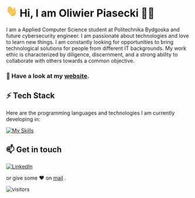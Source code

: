 
# <img src="https://raw.githubusercontent.com/ABSphreak/ABSphreak/master/gifs/Hi.gif" height="32px" width="30px"> Hi, I am Oliwier Piasecki 👨‍💻

I am a Applied Computer Science student at Politechnika Bydgoska and future cybersecurity engineer. I am passionate about technologies and love to learn new things.
I am constantly looking for opportunities to bring technological solutions for people from different IT backgrounds. My work ethic is characterized by diligence, discernment, and a strong ability to collaborate with others towards a common objective. 

### 🔭 Have a look at my [website](http://piaseckioliwier.com/).


## ⚡ Tech Stack

Here are the programming languages and technologies I am currently developing in:

  
[![My Skills](https://skillicons.dev/icons?i=c,cpp,py,java,mysql,html,css,js,nodejs,powershell,linux)](http://piaseckioliwier.com/)
  

## 📫 Get in touch
[![LinkedIn](https://skillicons.dev/icons?i=linkedin)](https://www.linkedin.com/in/oliwierpiasecki/)


 or give some ♥ on [mail](mailto:piaseckioliwier@gmail.com) .



![visitors](https://visitor-badge.glitch.me/badge?page_id=piaseckioliwier/piaseckioliwier)


 
